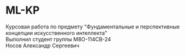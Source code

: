 # ML-KP
Курсовая работа по предмету "Фундаментальные и перспективные концепции искусственного интеллекта" \
Выполнил студент группы М8О-114СВ-24 \
Носов Александр Сергеевич
